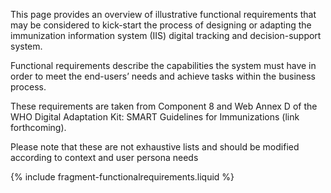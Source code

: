 ---
---
This page provides an overview of illustrative functional requirements that may be considered to kick-start the process of designing or adapting the immunization information system (IIS) digital tracking and decision-support system.

Functional requirements describe the capabilities the system must have in order to meet the end-users’ needs and achieve tasks within the business process.

These requirements are taken from Component 8 and Web Annex D of the WHO Digital Adaptation Kit: SMART Guidelines for Immunizations (link forthcoming).

Please note that these are not exhaustive lists and should be modified according to context and user persona needs

{% include fragment-functionalrequirements.liquid %}
